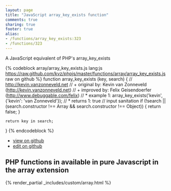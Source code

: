 ```yaml
---
layout: page
title: "JavaScript array_key_exists function"
comments: true
sharing: true
footer: true
alias:
- /functions/array_key_exists:323
- /functions/323
---
```

<!-- Generated by Rakefile:build -->
A JavaScript equivalent of PHP's array_key_exists

{% codeblock array/array_key_exists.js lang:js https://raw.github.com/kvz/phpjs/master/functions/array/array_key_exists.js raw on github %}
function array_key_exists (key, search) {
    // http://kevin.vanzonneveld.net
    // +   original by: Kevin van Zonneveld (http://kevin.vanzonneveld.net)
    // +   improved by: Felix Geisendoerfer (http://www.debuggable.com/felix)
    // *     example 1: array_key_exists('kevin', {'kevin': 'van Zonneveld'});
    // *     returns 1: true
    // input sanitation
    if (!search || (search.constructor !== Array && search.constructor !== Object)) {
        return false;
    }

    return key in search;
}
{% endcodeblock %}

 - [view on github](https://github.com/kvz/phpjs/blob/master/functions/array/array_key_exists.js)
 - [edit on github](https://github.com/kvz/phpjs/edit/master/functions/array/array_key_exists.js)

## PHP functions in available in pure Javascript in the array extension
{% render_partial _includes/custom/array.html %}

